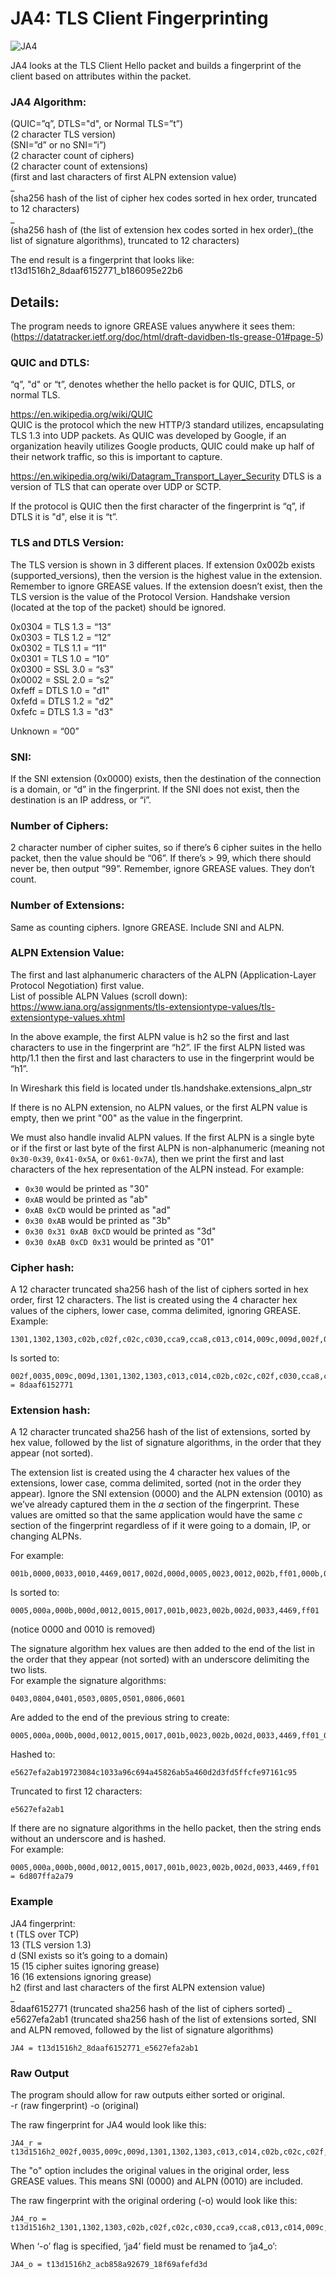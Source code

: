 # JA4: TLS Client Fingerprinting

![JA4](https://github.com/FoxIO-LLC/ja4/blob/main/technical_details/JA4.png)

JA4 looks at the TLS Client Hello packet and builds a fingerprint of the client based on attributes within the packet.

### JA4 Algorithm:
(QUIC=”q”, DTLS="d", or Normal TLS=”t”)  
(2 character TLS version)  
(SNI=”d” or no SNI=”i”)  
(2 character count of ciphers)  
(2 character count of extensions)  
(first and last characters of first ALPN extension value)  
_  
(sha256 hash of the list of cipher hex codes sorted in hex order, truncated to 12 characters)  
_  
(sha256 hash of (the list of extension hex codes sorted in hex order)_(the list of signature algorithms), truncated to 12 characters)  
  
The end result is a fingerprint that looks like:  
t13d1516h2_8daaf6152771_b186095e22b6  
  
## Details:
The program needs to ignore GREASE values anywhere it sees them: (https://datatracker.ietf.org/doc/html/draft-davidben-tls-grease-01#page-5)

### QUIC and DTLS:
“q”, "d" or “t”, denotes whether the hello packet is for QUIC, DTLS, or normal TLS.

https://en.wikipedia.org/wiki/QUIC  
QUIC is the protocol which the new HTTP/3 standard utilizes, encapsulating TLS 1.3 into UDP packets. As QUIC was developed by Google, if an organization heavily utilizes Google products, QUIC could make up half of their network traffic, so this is important to capture.  

https://en.wikipedia.org/wiki/Datagram_Transport_Layer_Security
DTLS is a version of TLS that can operate over UDP or SCTP.

If the protocol is QUIC then the first character of the fingerprint is “q”, if DTLS it is "d", else it is “t”.  

### TLS and DTLS Version:
The TLS version is shown in 3 different places. If extension 0x002b exists (supported_versions), then the version is the highest value in the extension. Remember to ignore GREASE values. If the extension doesn’t exist, then the TLS version is the value of the Protocol Version. Handshake version (located at the top of the packet) should be ignored.

0x0304 = TLS 1.3 = “13”  
0x0303 = TLS 1.2 = “12”  
0x0302 = TLS 1.1 = “11”  
0x0301 = TLS 1.0 = “10”  
0x0300 = SSL 3.0 = “s3”  
0x0002 = SSL 2.0 = “s2”  
0xfeff = DTLS 1.0 = "d1"  
0xfefd = DTLS 1.2 = "d2"  
0xfefc = DTLS 1.3 = "d3"  
  
Unknown = “00”

### SNI:
If the SNI extension (0x0000) exists, then the destination of the connection is a domain, or “d” in the fingerprint. If the SNI does not exist, then the destination is an IP address, or “i”.

### Number of Ciphers:
2 character number of cipher suites, so if there’s 6 cipher suites in the hello packet, then the value should be “06”. If there’s > 99, which there should never be, then output “99”. Remember, ignore GREASE values. They don’t count.

### Number of Extensions:
Same as counting ciphers. Ignore GREASE. Include SNI and ALPN.

### ALPN Extension Value:
The first and last alphanumeric characters of the ALPN (Application-Layer Protocol Negotiation) first value.  
List of possible ALPN Values (scroll down): https://www.iana.org/assignments/tls-extensiontype-values/tls-extensiontype-values.xhtml

In the above example, the first ALPN value is h2 so the first and last characters to use in the fingerprint are “h2”. IF the first ALPN listed was http/1.1 then the first and last characters to use in the fingerprint would be “h1”.

In Wireshark this field is located under tls.handshake.extensions_alpn_str

If there is no ALPN extension, no ALPN values, or the first ALPN value is empty, then we print "00" as the value in the fingerprint.

We must also handle invalid ALPN values. If the first ALPN is a single byte or if the first or last byte of the first ALPN is non-alphanumeric (meaning not `0x30-0x39`, `0x41-0x5A`, or `0x61-0x7A`), then we print the first and last characters of the hex representation of the ALPN instead. For example:
* `0x30` would be printed as "30"
* `0xAB` would be printed as "ab"
* `0xAB 0xCD` would be printed as "ad"
* `0x30 0xAB` would be printed as "3b"
* `0x30 0x31 0xAB 0xCD` would be printed as "3d"
* `0x30 0xAB 0xCD 0x31` would be printed as "01"

### Cipher hash:
A 12 character truncated sha256 hash of the list of ciphers sorted in hex order, first 12 characters. The list is created using the 4 character hex values of the ciphers, lower case, comma delimited, ignoring GREASE.  
Example:
```
1301,1302,1303,c02b,c02f,c02c,c030,cca9,cca8,c013,c014,009c,009d,002f,0035
```
Is sorted to:
```
002f,0035,009c,009d,1301,1302,1303,c013,c014,c02b,c02c,c02f,c030,cca8,cca9 = 8daaf6152771
```

### Extension hash:
A 12 character truncated sha256 hash of the list of extensions, sorted by hex value, followed by the list of signature algorithms, in the order that they appear (not sorted).

The extension list is created using the 4 character hex values of the extensions, lower case, comma delimited, sorted (not in the order they appear). Ignore the SNI extension (0000) and the ALPN extension (0010) as we’ve already captured them in the _a_ section of the fingerprint. These values are omitted so that the same application would have the same _c_ section of the fingerprint regardless of if it were going to a domain, IP, or changing ALPNs.

For example:
```
001b,0000,0033,0010,4469,0017,002d,000d,0005,0023,0012,002b,ff01,000b,000a,0015
```
Is sorted to:
```
0005,000a,000b,000d,0012,0015,0017,001b,0023,002b,002d,0033,4469,ff01
```
(notice 0000 and 0010 is removed)

The signature algorithm hex values are then added to the end of the list in the order that they appear (not sorted) with an underscore delimiting the two lists.  
For example the signature algorithms:  
```
0403,0804,0401,0503,0805,0501,0806,0601
```
Are added to the end of the previous string to create:
```
0005,000a,000b,000d,0012,0015,0017,001b,0023,002b,002d,0033,4469,ff01_0403,0804,0401,0503,0805,0501,0806,0601
```
Hashed to:
```
e5627efa2ab19723084c1033a96c694a45826ab5a460d2d3fd5ffcfe97161c95
```
Truncated to first 12 characters:
```
e5627efa2ab1
```

If there are no signature algorithms in the hello packet, then the string ends without an underscore and is hashed.   
For example:
```
0005,000a,000b,000d,0012,0015,0017,001b,0023,002b,002d,0033,4469,ff01 = 6d807ffa2a79
```

### Example

JA4 fingerprint:  
t (TLS over TCP)  
13 (TLS version 1.3)  
d (SNI exists so it’s going to a domain)  
15 (15 cipher suites ignoring grease)  
16 (16 extensions ignoring grease)  
h2 (first and last characters of the first ALPN extension value)  
_  
8daaf6152771 (truncated sha256 hash of the list of ciphers sorted)
_  
e5627efa2ab1 (truncated sha256 hash of the list of extensions sorted, SNI and ALPN removed, followed by the list of signature algorithms)
```
JA4 = t13d1516h2_8daaf6152771_e5627efa2ab1  
```
### Raw Output  
The program should allow for raw outputs either sorted or original.  
-r (raw fingerprint) -o (original) 

The raw fingerprint for JA4 would look like this:
```
JA4_r = t13d1516h2_002f,0035,009c,009d,1301,1302,1303,c013,c014,c02b,c02c,c02f,c030,cca8,cca9_0005,000a,000b,000d,0012,0015,0017,001b,0023,002b,002d,0033,4469,ff01_0403,0804,0401,0503,0805,0501,0806,0601
```

The "o" option includes the original values in the original order, less GREASE values. This means SNI (0000) and ALPN (0010) are included. 

The raw fingerprint with the original ordering (-o) would look like this:
```
JA4_ro = t13d1516h2_1301,1302,1303,c02b,c02f,c02c,c030,cca9,cca8,c013,c014,009c,009d,002f,0035_001b,0000,0033,0010,4469,0017,002d,000d,0005,0023,0012,002b,ff01,000b,000a,0015_0403,0804,0401,0503,0805,0501,0806,0601
```
When ‘-o’ flag is specified, ‘ja4’ field must be renamed to ‘ja4_o’:
```
JA4_o = t13d1516h2_acb858a92679_18f69afefd3d
```


